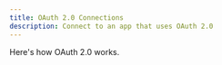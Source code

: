 ```yaml
---
title: OAuth 2.0 Connections
description: Connect to an app that uses OAuth 2.0
---
```


Here's how OAuth 2.0 works.

